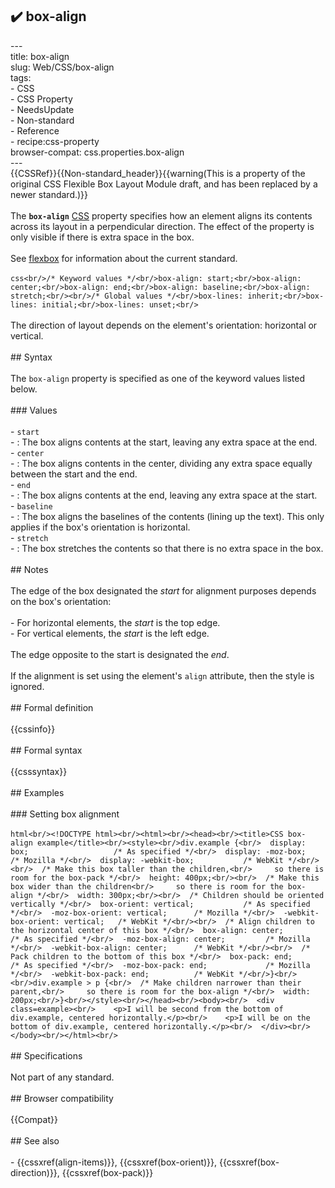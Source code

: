 ## ✔️ box-align 
 ---<br/>title: box-align<br/>slug: Web/CSS/box-align<br/>tags:<br/>  - CSS<br/>  - CSS Property<br/>  - NeedsUpdate<br/>  - Non-standard<br/>  - Reference<br/>  - recipe:css-property<br/>browser-compat: css.properties.box-align<br/>---<br/>{{CSSRef}}{{Non-standard_header}}{{warning(This is a property of the original CSS Flexible Box Layout Module draft, and has been replaced by a newer standard.)}}<br/><br/>The **`box-align`** [CSS](/en-US/docs/Web/CSS) property specifies how an element aligns its contents across its layout in a perpendicular direction. The effect of the property is only visible if there is extra space in the box.<br/><br/>See [flexbox](/en-US/docs/Web/CSS/CSS_Flexible_Box_Layout/Basic_Concepts_of_Flexbox) for information about the current standard.<br/><br/>```css<br/>/* Keyword values */<br/>box-align: start;<br/>box-align: center;<br/>box-align: end;<br/>box-align: baseline;<br/>box-align: stretch;<br/><br/>/* Global values */<br/>box-lines: inherit;<br/>box-lines: initial;<br/>box-lines: unset;<br/>```<br/><br/>The direction of layout depends on the element's orientation: horizontal or vertical.<br/><br/>## Syntax<br/><br/>The `box-align` property is specified as one of the keyword values listed below.<br/><br/>### Values<br/><br/>- `start`<br/>  - : The box aligns contents at the start, leaving any extra space at the end.<br/>- `center`<br/>  - : The box aligns contents in the center, dividing any extra space equally between the start and the end.<br/>- `end`<br/>  - : The box aligns contents at the end, leaving any extra space at the start.<br/>- `baseline`<br/>  - : The box aligns the baselines of the contents (lining up the text). This only applies if the box's orientation is horizontal.<br/>- `stretch`<br/>  - : The box stretches the contents so that there is no extra space in the box.<br/><br/>## Notes<br/><br/>The edge of the box designated the _start_ for alignment purposes depends on the box's orientation:<br/><br/>- For horizontal elements, the _start_ is the top edge.<br/>- For vertical elements, the _start_ is the left edge.<br/><br/>The edge opposite to the start is designated the _end_.<br/><br/>If the alignment is set using the element's `align` attribute, then the style is ignored.<br/><br/>## Formal definition<br/><br/>{{cssinfo}}<br/><br/>## Formal syntax<br/><br/>{{csssyntax}}<br/><br/>## Examples<br/><br/>### Setting box alignment<br/><br/>```html<br/><!DOCTYPE html><br/><html><br/><head><br/><title>CSS box-align example</title><br/><style><br/>div.example {<br/>  display: box;                   /* As specified */<br/>  display: -moz-box;              /* Mozilla */<br/>  display: -webkit-box;           /* WebKit */<br/><br/>  /* Make this box taller than the children,<br/>     so there is room for the box-pack */<br/>  height: 400px;<br/><br/>  /* Make this box wider than the children<br/>     so there is room for the box-align */<br/>  width: 300px;<br/><br/>  /* Children should be oriented vertically */<br/>  box-orient: vertical;           /* As specified */<br/>  -moz-box-orient: vertical;      /* Mozilla */<br/>  -webkit-box-orient: vertical;   /* WebKit */<br/><br/>  /* Align children to the horizontal center of this box */<br/>  box-align: center;              /* As specified */<br/>  -moz-box-align: center;         /* Mozilla */<br/>  -webkit-box-align: center;      /* WebKit */<br/><br/>  /* Pack children to the bottom of this box */<br/>  box-pack: end;                  /* As specified */<br/>  -moz-box-pack: end;             /* Mozilla */<br/>  -webkit-box-pack: end;          /* WebKit */<br/>}<br/><br/>div.example > p {<br/>  /* Make children narrower than their parent,<br/>     so there is room for the box-align */<br/>  width: 200px;<br/>}<br/></style><br/></head><br/><body><br/>  <div class=example><br/>    <p>I will be second from the bottom of div.example, centered horizontally.</p><br/>    <p>I will be on the bottom of div.example, centered horizontally.</p><br/>  </div><br/></body><br/></html><br/>```<br/><br/>## Specifications<br/><br/>Not part of any standard.<br/><br/>## Browser compatibility<br/><br/>{{Compat}}<br/><br/>## See also<br/><br/>- {{cssxref(align-items)}}, {{cssxref(box-orient)}}, {{cssxref(box-direction)}}, {{cssxref(box-pack)}}<br/>